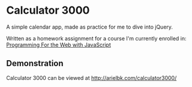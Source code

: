 # Calculator 3000

A simple calendar app, made as practice for me to dive into jQuery.

Written as a homework assignment for a course I'm currently enrolled in:
[Programming For the Web with JavaScript](https://www.edx.org/course/programming-web-javascript-pennx-sd4x)

## Demonstration

Calculator 3000 can be viewed at http://arielbk.com/calculator3000/
